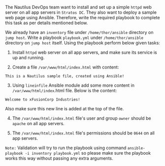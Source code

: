 The Nautilus DevOps team want to install and set up a simple `httpd` web server on all app servers in `Stratos DC`. They also want to deploy a sample web page using Ansible. Therefore, write the required playbook to complete this task as per details mentioned below.


We already have an `inventory` file under `/home/thor/ansible` directory on `jump host`. Write a playbook `playbook.yml` under `/home/thor/ansible` directory on `jump host` itself. Using the playbook perform below given tasks:


1. Install `httpd` web server on all app servers, and make sure its service is up and running.


2. Create a file `/var/www/html/index.html` with content:


`This is a Nautilus sample file, created using Ansible!`


3. Using `lineinfile` Ansible module add some more content in `/var/www/html/index`.html file. Below is the content:

`Welcome to xFusionCorp Industries!`


Also make sure this new line is added at the top of the file.


4. The `/var/www/html/index.html` file's user and group `owner` should be `apache` on all app servers.


5. The `/var/www/html/index.html` file's permissions should be `0644` on all app servers.


`Note:` Validation will try to run the playbook using command `ansible-playbook -i inventory playbook.yml` so please make sure the playbook works this way without passing any extra arguments.
